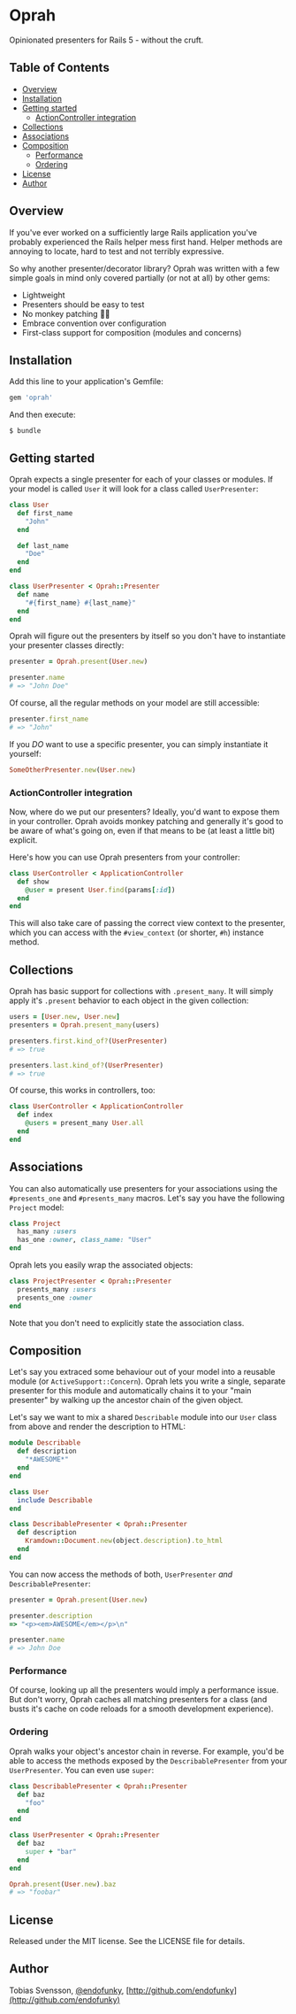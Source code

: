 # Oprah

Opinionated presenters for Rails 5 - without the cruft.

## Table of Contents

* [Overview](#overview)
* [Installation](#installation)
* [Getting started](#getting-started)
  + [ActionController integration](#actioncontroller-integration)
* [Collections](#collections)
* [Associations](#associations)
* [Composition](#composition)
  + [Performance](#performance)
  + [Ordering](#ordering)
* [License](#license)
* [Author](#author)

## Overview

If you've ever worked on a sufficiently large Rails application you've probably
experienced the Rails helper mess first hand. Helper methods are annoying to
locate, hard to test and not terribly expressive.

So why another presenter/decorator library? Oprah was written with a few simple
goals in mind only covered partially (or not at all) by other gems:

- Lightweight
- Presenters should be easy to test
- No monkey patching :monkey::gun:
- Embrace convention over configuration
- First-class support for composition (modules and concerns)

## Installation

Add this line to your application's Gemfile:

``` ruby
gem 'oprah'
```

And then execute:

```
$ bundle
```

## Getting started

Oprah expects a single presenter for each of your classes or modules. If your
model is called `User` it will look for a class called `UserPresenter`:

``` ruby
class User
  def first_name
    "John"
  end

  def last_name
    "Doe"
  end
end

class UserPresenter < Oprah::Presenter
  def name
    "#{first_name} #{last_name}"
  end
end
```

Oprah will figure out the presenters by itself so you don't have to instantiate
your presenter classes directly:

``` ruby
presenter = Oprah.present(User.new)

presenter.name
# => "John Doe"

```

Of course, all the regular methods on your model are still accessible:

``` ruby
presenter.first_name
# => "John"
```

If you *DO* want to use a specific presenter, you can simply instantiate it
yourself:

``` ruby
SomeOtherPresenter.new(User.new)
```

### ActionController integration

Now, where do we put our presenters? Ideally, you'd want to expose them in your
controller. Oprah avoids monkey patching and generally it's good to be aware of
what's going on, even if that means to be (at least a little bit) explicit.

Here's how you can use Oprah presenters from your controller:

``` ruby
class UserController < ApplicationController
  def show
    @user = present User.find(params[:id])
  end
end
```

This will also take care of passing the correct view context to the presenter,
which you can access with the `#view_context` (or shorter, `#h`) instance
method.

## Collections

Oprah has basic support for collections with `.present_many`. It will simply
apply it's `.present` behavior to each object in the given collection:

``` ruby
users = [User.new, User.new]
presenters = Oprah.present_many(users)

presenters.first.kind_of?(UserPresenter)
# => true

presenters.last.kind_of?(UserPresenter)
# => true
```

Of course, this works in controllers, too:

``` ruby
class UserController < ApplicationController
  def index
    @users = present_many User.all
  end
end
```

## Associations

You can also automatically use presenters for your associations using the
`#presents_one` and `#presents_many` macros. Let's say you have the following
`Project` model:

``` ruby
class Project
  has_many :users
  has_one :owner, class_name: "User"
end
```

Oprah lets you easily wrap the associated objects:

``` ruby
class ProjectPresenter < Oprah::Presenter
  presents_many :users
  presents_one :owner
end
```

Note that you don't need to explicitly state the association class.

## Composition

Let's say you extraced some behaviour out of your model into a reusable module (or
`ActiveSupport::Concern`). Oprah lets you write a single, separate presenter for
this module and automatically chains it to your "main presenter" by walking up the
ancestor chain of the given object.

Let's say we want to mix a shared `Describable` module into our `User` class from
above and render the description to HTML:


``` ruby
module Describable
  def description
    "*AWESOME*"
  end
end

class User
  include Describable
end

class DescribablePresenter < Oprah::Presenter
  def description
    Kramdown::Document.new(object.description).to_html
  end
end
```

You can now access the methods of both, `UserPresenter` *and*
`DescribablePresenter`:

``` ruby
presenter = Oprah.present(User.new)

presenter.description
=> "<p><em>AWESOME</em></p>\n"

presenter.name
# => John Doe
```

### Performance

Of course, looking up all the presenters would imply a performance issue. But
don't worry, Oprah caches all matching presenters for a class (and busts it's
cache on code reloads for a smooth development experience).

### Ordering

Oprah walks your object's ancestor chain in reverse. For example, you'd be
able to access the methods exposed by the `DescribablePresenter` from your
`UserPresenter`. You can even use `super`:

``` ruby
class DescribablePresenter < Oprah::Presenter
  def baz
    "foo"
  end
end

class UserPresenter < Oprah::Presenter
  def baz
    super + "bar"
  end
end

Oprah.present(User.new).baz
# => "foobar"
```

## License

Released under the MIT license. See the LICENSE file for details.

## Author

Tobias Svensson, [@endofunky](https://twitter.com/endofunky), [http://github.com/endofunky](http://github.com/endofunky)
